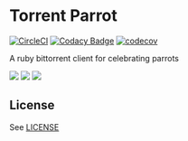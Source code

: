 # Torrent Parrot

[![CircleCI](https://circleci.com/gh/h3nnn4n/torrential-parrot.svg?style=shield)](https://app.circleci.com/pipelines/github/h3nnn4n/torrential-parrot?branch=master)
[![Codacy Badge](https://api.codacy.com/project/badge/Grade/cbba03ee214941c7896f9137e1b01776)](https://app.codacy.com/manual/h3nnn4n/torrent-parrot?utm_source=github.com&utm_medium=referral&utm_content=h3nnn4n/torrent-parrot&utm_campaign=Badge_Grade_Dashboard)
[![codecov](https://codecov.io/gh/h3nnn4n/torrential-parrot/branch/master/graph/badge.svg)](https://codecov.io/gh/h3nnn4n/torrential-parrot)

A ruby bittorrent client for celebrating parrots

![](https://cultofthepartyparrot.com/parrots/hd/parrot.gif)
![](https://cultofthepartyparrot.com/parrots/hd/middleparrot.gif)
![](https://cultofthepartyparrot.com/parrots/hd/reverseparrot.gif)

## License

See [LICENSE](LICENSE)
